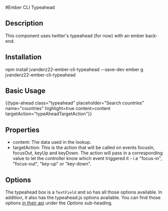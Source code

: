 #Ember CLI Typeahead

## Description
This component uses twitter's typeahead (for now) with an ember back-end.

## Installation
npm install jvanderz22-ember-cli-typeahead --save-dev
ember g jvanderz22-ember-cli-typeahead

## Basic Usage

  {{type-ahead class="typeahead" placeholder="Search countries"
             name="countries" highlight=true content=content targetAction="typeAheadTargetAction"}}

## Properties

* content: The data used in the lookup.
* targetAction: This is the action that will be called on events focusIn, focusOut, keyUp and keyDown. The action
will pass in a corresponding value to let the controller know which event triggered it - i.e "focus-in", "focus-out",
"key-up" or "key-down".

## Options
The typeahead box is a `TextField` and so has all those options available. In
addition, it also has the typeahead.js options available. You can find
those options [in their api](https://github.com/twitter/typeahead.js/blob/master/doc/jquery_typeahead.md#api "Twitter typeahead.js API")
under the _Options_ sub-heading.
